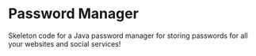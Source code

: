 # Password Manager
Skeleton code for a Java password manager for
storing passwords for all your websites and social services!



